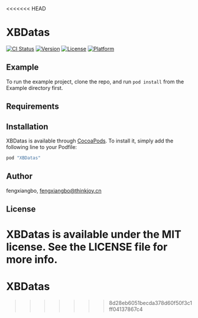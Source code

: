 <<<<<<< HEAD
# XBDatas

[![CI Status](http://img.shields.io/travis/fengxiangbo/XBDatas.svg?style=flat)](https://travis-ci.org/fengxiangbo/XBDatas)
[![Version](https://img.shields.io/cocoapods/v/XBDatas.svg?style=flat)](http://cocoapods.org/pods/XBDatas)
[![License](https://img.shields.io/cocoapods/l/XBDatas.svg?style=flat)](http://cocoapods.org/pods/XBDatas)
[![Platform](https://img.shields.io/cocoapods/p/XBDatas.svg?style=flat)](http://cocoapods.org/pods/XBDatas)

## Example

To run the example project, clone the repo, and run `pod install` from the Example directory first.

## Requirements

## Installation

XBDatas is available through [CocoaPods](http://cocoapods.org). To install
it, simply add the following line to your Podfile:

```ruby
pod "XBDatas"
```

## Author

fengxiangbo, fengxiangbo@thinkjoy.cn

## License

XBDatas is available under the MIT license. See the LICENSE file for more info.
=======
# XBDatas
>>>>>>> 8d28eb6051becda378d60f50f3c1ff04137867c4
